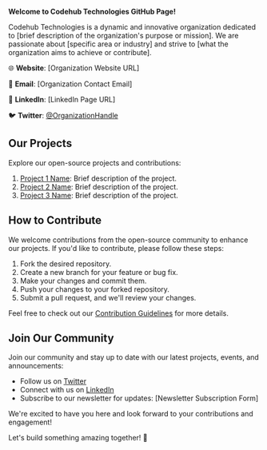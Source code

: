 **Welcome to Codehub Technologies GitHub Page!**

Codehub Technologies is a dynamic and innovative organization dedicated to [brief description of the organization's purpose or mission]. We are passionate about [specific area or industry] and strive to [what the organization aims to achieve or contribute].

🌐 **Website**: [Organization Website URL]

📧 **Email**: [Organization Contact Email]

🔗 **LinkedIn**: [LinkedIn Page URL]

🐦 **Twitter**: [@OrganizationHandle](https://twitter.com/OrganizationHandle)

## Our Projects

Explore our open-source projects and contributions:

1. [Project 1 Name](https://github.com/OrganizationName/Project1): Brief description of the project.
2. [Project 2 Name](https://github.com/OrganizationName/Project2): Brief description of the project.
3. [Project 3 Name](https://github.com/OrganizationName/Project3): Brief description of the project.
   <!-- Add more projects as needed -->

## How to Contribute

We welcome contributions from the open-source community to enhance our projects. If you'd like to contribute, please follow these steps:

1. Fork the desired repository.
2. Create a new branch for your feature or bug fix.
3. Make your changes and commit them.
4. Push your changes to your forked repository.
5. Submit a pull request, and we'll review your changes.

Feel free to check out our [Contribution Guidelines](CONTRIBUTING.md) for more details.

## Join Our Community

Join our community and stay up to date with our latest projects, events, and announcements:

- Follow us on [Twitter](https://twitter.com/OrganizationHandle)
- Connect with us on [LinkedIn](https://www.linkedin.com/company/organization-name)
- Subscribe to our newsletter for updates: [Newsletter Subscription Form]

We're excited to have you here and look forward to your contributions and engagement!

Let's build something amazing together! 🚀
